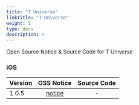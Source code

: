 ```yaml
---
title: "T Universe"
linkTitle: "T Universe"
weight: 1
type: docs
description: >
---
```


Open Source Notice & Source Code for T Universe

### iOS

| Version | OSS Notice | Source Code |
|---|:---:|:---:|
| 1.0.5 | [notice](https://opensource.sktelecom.com/compliance_artifacts/t_universe/ios/1.0.5/T-Universe_iOS_1.0.5_OSS_Notice.html)  | - |